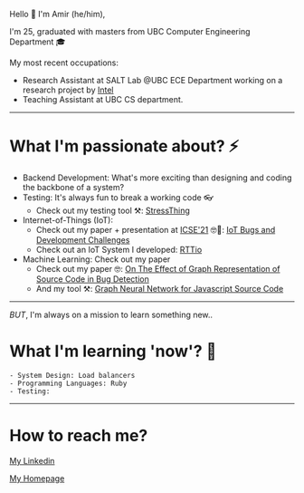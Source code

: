 
Hello 👋
I'm Amir (he/him),

I'm 25, graduated with masters from UBC Computer Engineering Department 🎓

My most recent occupations: 
   - Research Assistant at SALT Lab @UBC ECE Department working on a research project by [Intel](https://www.intel.ca/content/www/ca/en/homepage.html)
   - Teaching Assistant at UBC CS department.
***
# What I'm passionate about? ⚡
* Backend Development: What's more exciting than designing and coding the backbone of a system?
* Testing: It's always fun to break a working code 👓
   * Check out my testing tool ⚒️: [StressThing](https://github.com/makhshari/StressThing)
* Internet-of-Things (IoT): 
   * Check out my paper + presentation at [ICSE'21](https://conf.researchr.org/home/icse-2021) 🤓👔: [IoT Bugs and Development Challenges](https://conf.researchr.org/details/icse-2021/icse-2021-papers/67/IoT-Bugs-and-Development-Challenges)
   * Check out an IoT System I developed: [RTTio](https://github.com/makhshari/RTTio)
* Machine Learning: Check out my paper
   * Check out my paper 🤓: [On The Effect of Graph Representation of Source Code in Bug Detection](https://people.ece.ubc.ca/amirosein/files/graphStudy.pdf)
   * And my tool ⚒️: [Graph Neural Network for Javascript Source Code](https://github.com/msintaha/BugClassificationWithGNN)

***
*BUT*, I'm always on a mission to learn something new..
 # What I'm learning 'now'? 🌱
    - System Design: Load balancers
    - Programming Languages: Ruby
    - Testing:  
***
 # How to reach me?

 [My Linkedin](https://www.linkedin.com/in/makhshari/) 

 [My Homepage](https://makhshari.github.io/)    




<!--
**makhshari/makhshari** is a ✨ _special_ ✨ repository because its `README.md` (this file) appears on your GitHub profile.

Here are some ideas to get you started:

- 🔭 I’m currently working on ...
- 🌱 I’m currently learning ...
- 👯 I’m looking to collaborate on ...
- 🤔 I’m looking for help with ...
- 💬 Ask me about ...
- 📫 How to reach me: ...
- 😄 Pronouns: ...
- ⚡ Fun fact: ...
-->
